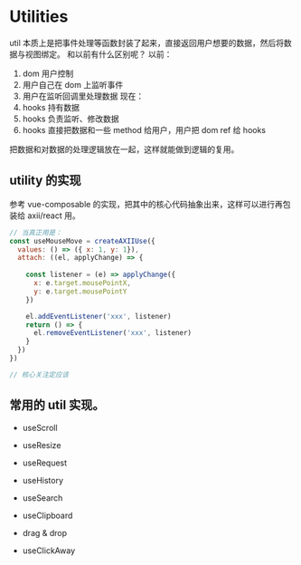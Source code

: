 # Utilities
util 本质上是把事件处理等函数封装了起来，直接返回用户想要的数据，然后将数据与视图绑定。
和以前有什么区别呢？
以前：
1. dom 用户控制
2. 用户自己在 dom 上监听事件
3. 用户在监听回调里处理数据
现在：
1. hooks 持有数据
2. hooks 负责监听、修改数据
3. hooks 直接把数据和一些 method 给用户，用户把 dom ref 给 hooks

把数据和对数据的处理逻辑放在一起，这样就能做到逻辑的复用。

## utility 的实现
参考 vue-composable 的实现，把其中的核心代码抽象出来，这样可以进行再包装给 axii/react 用。

```jsx harmony
// 当真正用是：
const useMouseMove = createAXIIUse({
  values: () => ({ x: 1, y: 1}),
  attach: ((el, applyChange) => {
    
    const listener = (e) => applyChange({
      x: e.target.mousePointX,
      y: e.target.mousePointY
    })

    el.addEventListener('xxx', listener)
    return () => {
      el.removeEventListener('xxx', listener)
    } 
  })
})

// 核心关注定应该

```

## 常用的 util 实现。


 - useScroll
 - useResize
 - useRequest
 - useHistory
 - useSearch
 
 - useClipboard
 - drag & drop
 - useClickAway
